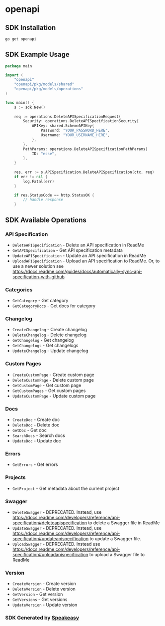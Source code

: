 # openapi

<!-- Start SDK Installation -->
## SDK Installation

```bash
go get openapi
```
<!-- End SDK Installation -->

## SDK Example Usage
<!-- Start SDK Example Usage -->
```go
package main

import (
    "openapi"
    "openapi/pkg/models/shared"
    "openapi/pkg/models/operations"
)

func main() {
    s := sdk.New()
    
    req := operations.DeleteAPISpecificationRequest{
        Security: operations.DeleteAPISpecificationSecurity{
            APIKey: shared.SchemeAPIKey{
                Password: "YOUR_PASSWORD_HERE",
                Username: "YOUR_USERNAME_HERE",
            },
        },
        PathParams: operations.DeleteAPISpecificationPathParams{
            ID: "esse",
        },
    }
    
    res, err := s.APISpecification.DeleteAPISpecification(ctx, req)
    if err != nil {
        log.Fatal(err)
    }

    if res.StatusCode == http.StatusOK {
        // handle response
    }
```
<!-- End SDK Example Usage -->

<!-- Start SDK Available Operations -->
## SDK Available Operations

### API Specification

* `DeleteAPISpecification` - Delete an API specification in ReadMe
* `GetAPISpecification` - Get API specification metadata
* `UpdateAPISpecification` - Update an API specification in ReadMe
* `UploadAPISpecification` - Upload an API specification to ReadMe. Or, to use a newer solution see https://docs.readme.com/guides/docs/automatically-sync-api-specification-with-github

### Categories

* `GetCategory` - Get category
* `GetCategoryDocs` - Get docs for category

### Changelog

* `CreateChangelog` - Create changelog
* `DeleteChangelog` - Delete changelog
* `GetChangelog` - Get changelog
* `GetChangelogs` - Get changelogs
* `UpdateChangelog` - Update changelog

### Custom Pages

* `CreateCustomPage` - Create custom page
* `DeleteCustomPage` - Delete custom page
* `GetCustomPage` - Get custom page
* `GetCustomPages` - Get custom pages
* `UpdateCustomPage` - Update custom page

### Docs

* `CreateDoc` - Create doc
* `DeleteDoc` - Delete doc
* `GetDoc` - Get doc
* `SearchDocs` - Search docs
* `UpdateDoc` - Update doc

### Errors

* `GetErrors` - Get errors

### Projects

* `GetProject` - Get metadata about the current project

### Swagger

* `DeleteSwagger` - DEPRECATED. Instead, use https://docs.readme.com/developers/reference/api-specification#deleteapispecification to delete a Swagger file in ReadMe
* `UpdateSwagger` - DEPRECATED. Instead, use https://docs.readme.com/developers/reference/api-specification#updateapispecification to update a Swagger file.
* `UploadSwagger` - DEPRECATED. Instead use https://docs.readme.com/developers/reference/api-specification#uploadapispecification to upload a Swagger file to ReadMe

### Version

* `CreateVersion` - Create version
* `DeleteVersion` - Delete version
* `GetVersion` - Get version
* `GetVersions` - Get versions
* `UpdateVersion` - Update version

<!-- End SDK Available Operations -->

### SDK Generated by [Speakeasy](https://docs.speakeasyapi.dev/docs/using-speakeasy/client-sdks)
